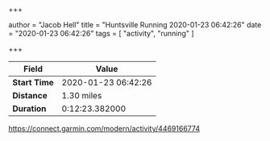 +++

author = "Jacob Hell"
title = "Huntsville Running 2020-01-23 06:42:26"
date = "2020-01-23 06:42:26"
tags = [
    "activity", "running"
]

+++

<!--more-->

|Field  |Value  |
|--- | --- |
|**Start Time**|2020-01-23 06:42:26|
|**Distance**|1.30 miles|
|**Duration**|0:12:23.382000|

https://connect.garmin.com/modern/activity/4469166774